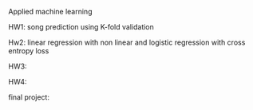 Applied machine learning 

HW1: song prediction using K-fold validation 

Hw2: linear regression with non linear and logistic regression with cross entropy loss

HW3:

HW4:

final project:


